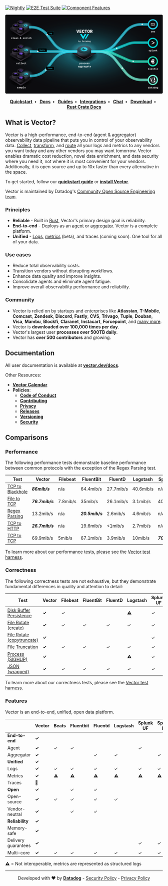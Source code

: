 [![Nightly](https://github.com/vectordotdev/vector/actions/workflows/nightly.yml/badge.svg)](https://github.com/vectordotdev/vector/actions/workflows/nightly.yml)
[![E2E Test Suite](https://github.com/vectordotdev/vector/actions/workflows/e2e.yml/badge.svg)](https://github.com/vectordotdev/vector/actions/workflows/e2e.yml)
[![Component Features](https://github.com/vectordotdev/vector/actions/workflows/component_features.yml/badge.svg)](https://github.com/vectordotdev/vector/actions/workflows/component_features.yml)

<p align="center">
  <img src="website/static/img/diagram.svg" alt="Vector">
</p>

<p align="center">
  <strong>
    <a href="https://vector.dev/docs/setup/quickstart/">Quickstart</a>&nbsp;&nbsp;&bull;&nbsp;&nbsp;
    <a href="https://vector.dev/docs/">Docs</a>&nbsp;&nbsp;&bull;&nbsp;&nbsp;
    <a href="https://vector.dev/guides/">Guides</a>&nbsp;&nbsp;&bull;&nbsp;&nbsp;
    <a href="https://vector.dev/components/">Integrations</a>&nbsp;&nbsp;&bull;&nbsp;&nbsp;
    <a href="https://chat.vector.dev">Chat</a>&nbsp;&nbsp;&bull;&nbsp;&nbsp;
    <a href="https://vector.dev/releases/latest/download/">Download</a>&nbsp;&nbsp;&bull;&nbsp;&nbsp;
    <a href="https://rust-doc.vector.dev/">Rust Crate Docs</a>
  </strong>
</p>

## What is Vector?

Vector is a high-performance, end-to-end (agent & aggregator) observability data
pipeline that puts you in control of your observability data.
[Collect][docs.sources], [transform][docs.transforms], and [route][docs.sinks]
all your logs and metrics to any vendors you want today and any other
vendors you may want tomorrow. Vector enables dramatic cost reduction, novel
data enrichment, and data security where you need it, not where it is most
convenient for your vendors. Additionally, it is open source and up to 10x
faster than every alternative in the space.

To get started, follow our [**quickstart guide**][docs.quickstart] or [**install
Vector**][docs.installation].

Vector is maintained by Datadog's [Community Open Source Engineering team](https://opensource.datadoghq.com/about/#the-community-open-source-engineering-team).

### Principles

* **Reliable** - Built in [Rust][urls.rust], Vector's primary design goal is reliability.
* **End-to-end** - Deploys as an [agent][docs.roles#agent] or [aggregator][docs.roles#aggregator]. Vector is a complete platform.
* **Unified** - [Logs][docs.data-model.log], [metrics][docs.data-model.metric] (beta), and traces (coming soon). One tool for all of your data.

### Use cases

* Reduce total observability costs.
* Transition vendors without disrupting workflows.
* Enhance data quality and improve insights.
* Consolidate agents and eliminate agent fatigue.
* Improve overall observability performance and reliability.

### Community

* Vector is relied on by startups and enterprises like **Atlassian**, **T-Mobile**,
  **Comcast**, **Zendesk**, **Discord**, **Fastly**, **CVS**, **Trivago**,
  **Tuple**, **Douban**, **Visa**, **Mambu**, **Blockfi**, **Claranet**,
  **Instacart**, **Forcepoint**, and [many more][urls.production_users].
* Vector is **downloaded over 100,000 times per day**.
* Vector's largest user **processes over 500TB daily**.
* Vector has **over 500 contributors** and growing.

## Documentation

All user documentation is available at **[vector.dev/docs](https://vector.dev/docs)**.

Other Resources:

* [**Vector Calendar**][urls.vector_calendar]
* **Policies**:
  * [**Code of Conduct**][urls.vector_code_of_conduct]
  * [**Contributing**][urls.vector_contributing_policy]
  * [**Privacy**][urls.vector_privacy_policy]
  * [**Releases**][urls.vector_releases_policy]
  * [**Versioning**][urls.vector_versioning_policy]
  * [**Security**][urls.vector_security_policy]

## Comparisons

### Performance

The following performance tests demonstrate baseline performance between
common protocols with the exception of the Regex Parsing test.

| Test                                                                                                                   | Vector          | Filebeat | FluentBit       | FluentD   | Logstash  | SplunkUF        | SplunkHF |
| ---------------------------------------------------------------------------------------------------------------------- | --------------- | -------- | --------------- | --------- | --------- | --------------- | -------- |
| [TCP to Blackhole](https://github.com/vectordotdev/vector-test-harness/tree/master/cases/tcp_to_blackhole_performance) | _**86mib/s**_   | n/a      | 64.4mib/s       | 27.7mib/s | 40.6mib/s | n/a             | n/a      |
| [File to TCP](https://github.com/vectordotdev/vector-test-harness/tree/master/cases/file_to_tcp_performance)           | _**76.7mib/s**_ | 7.8mib/s | 35mib/s         | 26.1mib/s | 3.1mib/s  | 40.1mib/s       | 39mib/s  |
| [Regex Parsing](https://github.com/vectordotdev/vector-test-harness/tree/master/cases/regex_parsing_performance)       | 13.2mib/s       | n/a      | _**20.5mib/s**_ | 2.6mib/s  | 4.6mib/s  | n/a             | 7.8mib/s |
| [TCP to HTTP](https://github.com/vectordotdev/vector-test-harness/tree/master/cases/tcp_to_http_performance)           | _**26.7mib/s**_ | n/a      | 19.6mib/s       | <1mib/s   | 2.7mib/s  | n/a             | n/a      |
| [TCP to TCP](https://github.com/vectordotdev/vector-test-harness/tree/master/cases/tcp_to_tcp_performance)             | 69.9mib/s       | 5mib/s   | 67.1mib/s       | 3.9mib/s  | 10mib/s   | _**70.4mib/s**_ | 7.6mib/s |

To learn more about our performance tests, please see the [Vector test harness][urls.vector_test_harness].

### Correctness

The following correctness tests are not exhaustive, but they demonstrate
fundamental differences in quality and attention to detail:

| Test                                                                                                                                 | Vector | Filebeat | FluentBit | FluentD | Logstash | Splunk UF | Splunk HF |
| ------------------------------------------------------------------------------------------------------------------------------------ | ------ | -------- | --------- | ------- | -------- | --------- | --------- |
| [Disk Buffer Persistence](https://github.com/vectordotdev/vector-test-harness/tree/master/cases/disk_buffer_persistence_correctness) | **✓**  | ✓        |           |         | ⚠        | ✓         | ✓         |
| [File Rotate (create)](https://github.com/vectordotdev/vector-test-harness/tree/master/cases/file_rotate_create_correctness)         | **✓**  | ✓        | ✓         | ✓       | ✓        | ✓         | ✓         |
| [File Rotate (copytruncate)](https://github.com/vectordotdev/vector-test-harness/tree/master/cases/file_rotate_truncate_correctness) | **✓**  |          |           |         |          | ✓         | ✓         |
| [File Truncation](https://github.com/vectordotdev/vector-test-harness/tree/master/cases/file_truncate_correctness)                   | **✓**  | ✓        | ✓         | ✓       | ✓        | ✓         | ✓         |
| [Process (SIGHUP)](https://github.com/vectordotdev/vector-test-harness/tree/master/cases/sighup_correctness)                         | **✓**  |          |           |         | ⚠        | ✓         | ✓         |
| [JSON (wrapped)](https://github.com/vectordotdev/vector-test-harness/tree/master/cases/wrapped_json_correctness)                     | **✓**  | ✓        | ✓         | ✓       | ✓        | ✓         | ✓         |

To learn more about our correctness tests, please see the [Vector test harness][urls.vector_test_harness].

### Features

Vector is an end-to-end, unified, open data platform.

|                     | **Vector** | Beats | Fluentbit | Fluentd | Logstash | Splunk UF | Splunk HF | Telegraf |
| ------------------- | ---------- | ----- | --------- | ------- | -------- | --------- | --------- | -------- |
| **End-to-end**      | **✓**      |       |           |         |          |           |           | ✓        |
| Agent               | **✓**      | ✓     | ✓         |         |          | ✓         |           | ✓        |
| Aggregator          | **✓**      |       |           | ✓       | ✓        |           | ✓         | ✓        |
| **Unified**         | **✓**      |       |           |         |          |           |           | ✓        |
| Logs                | **✓**      | ✓     | ✓         | ✓       | ✓        | ✓         | ✓         | ✓        |
| Metrics             | **✓**      | ⚠     | ⚠         | ⚠       | ⚠        | ⚠         | ⚠         | ✓        |
| Traces              | 🚧         |       |           |         |          |           |           |          |
| **Open**            | **✓**      |       | ✓         | ✓       |          |           |           | ✓        |
| Open-source         | **✓**      | ✓     | ✓         | ✓       | ✓        |           |           | ✓        |
| Vendor-neutral      | **✓**      |       | ✓         | ✓       |          |           |           | ✓        |
| **Reliability**     | **✓**      |       |           |         |          |           |           |          |
| Memory-safe         | **✓**      |       |           |         |          |           |           | ✓        |
| Delivery guarantees | **✓**      |       |           |         |          | ✓         | ✓         |          |
| Multi-core          | **✓**      | ✓     | ✓         | ✓       | ✓        | ✓         | ✓         | ✓        |


⚠ = Not interoperable, metrics are represented as structured logs

---

<p align="center">
  Developed with ❤️ by <strong><a href="https://datadoghq.com">Datadog</a></strong> - <a href="https://github.com/vectordotdev/vector/security/policy">Security Policy</a> - <a href="https://github.com/vectordotdev/vector/blob/master/PRIVACY.md">Privacy Policy</a>
</p>

[docs.about.concepts]: https://vector.dev/docs/introduction/concepts/
[docs.about.introduction]: https://vector.dev/docs/introduction/
[docs.administration.monitoring]: https://vector.dev/docs/administration/monitoring/
[docs.administration.management]: https://vector.dev/docs/administration/management/
[docs.administration.upgrading]: https://vector.dev/docs/administration/upgrading/
[docs.administration.validating]: https://vector.dev/docs/administration/validating/
[docs.architecture.concurrency-model]: https://vector.dev/docs/architecture/concurrency-model/
[docs.architecture.data-model]: https://vector.dev/docs/architecture/data-model/
[docs.architecture.pipeline-model]: https://vector.dev/docs/architecture/pipeline-model/
[docs.architecture.runtime-model]: https://vector.dev/docs/architecture/runtime-model/
[docs.configuration.sinks]: https://vector.dev/docs/reference/configuration/sinks/
[docs.configuration.sources]: https://vector.dev/docs/reference/configuration/sources/
[docs.configuration.tests]: https://vector.dev/docs/reference/configuration/tests/
[docs.configuration.transforms]: https://vector.dev/docs/reference/configuration/transforms/
[docs.configuration.enrichment_tables]: https://vector.dev/docs/reference/configuration/global-options/#enrichment_tables
[docs.data-model.log]: https://vector.dev/docs/architecture/data-model/log/
[docs.data-model.metric]: https://vector.dev/docs/architecture/data-model/metric/
[docs.deployment.roles]: https://vector.dev/docs/setup/deployment/roles/
[docs.deployment.topologies]: https://vector.dev/docs/setup/deployment/topologies/
[docs.deployment]: https://vector.dev/docs/setup/deployment/
[docs.installation.manual]: https://vector.dev/docs/setup/installation/manual/
[docs.installation.operating_systems]: https://vector.dev/docs/setup/installation/operating-systems/
[docs.installation.package_managers]: https://vector.dev/docs/setup/installation/package-managers/
[docs.installation.platforms]: https://vector.dev/docs/setup/installation/platforms/
[docs.installation]: https://vector.dev/docs/setup/installation/
[docs.architecture.adaptive-request-concurrency]: https://vector.dev/docs/architecture/arc/
[docs.platforms.kubernetes]: https://vector.dev/docs/setup/installation/platforms/kubernetes/
[docs.quickstart]: https://vector.dev/docs/setup/quickstart/
[docs.reference.api]: https://vector.dev/docs/reference/api/
[docs.reference.cli]: https://vector.dev/docs/reference/cli/
[docs.reference.vrl]: https://vector.dev/docs/reference/vrl/
[docs.roles#agent]: https://vector.dev/docs/setup/deployment/roles/#agent
[docs.roles#aggregator]: https://vector.dev/docs/setup/deployment/roles/#aggregator
[docs.setup.installation]: https://vector.dev/docs/setup/installation/
[docs.setup.quickstart]: https://vector.dev/docs/setup/quickstart/
[docs.sinks.aws_cloudwatch_logs]: https://vector.dev/docs/reference/configuration/sinks/aws_cloudwatch_logs/
[docs.sinks.aws_s3]: https://vector.dev/docs/reference/configuration/sinks/aws_s3/
[docs.sinks.clickhouse]: https://vector.dev/docs/reference/configuration/sinks/clickhouse/
[docs.sinks.elasticsearch]: https://vector.dev/docs/reference/configuration/sinks/elasticsearch/
[docs.sinks.gcp_cloud_storage]: https://vector.dev/docs/reference/configuration/sinks/gcp_cloud_storage/
[docs.sinks]: https://vector.dev/docs/reference/configuration/sinks/
[docs.sources.docker_logs]: https://vector.dev/docs/reference/configuration/sources/docker_logs/
[docs.sources.file]: https://vector.dev/docs/reference/configuration/sources/file/
[docs.sources.http]: https://vector.dev/docs/reference/configuration/sources/http/
[docs.sources.journald]: https://vector.dev/docs/reference/configuration/sources/journald/
[docs.sources.kafka]: https://vector.dev/docs/reference/configuration/sources/kafka/
[docs.sources.socket]: https://vector.dev/docs/reference/configuration/sources/socket/
[docs.sources]: https://vector.dev/docs/reference/configuration/sources/
[docs.transforms.dedupe]: https://vector.dev/docs/reference/configuration/transforms/dedupe/
[docs.transforms.filter]: https://vector.dev/docs/reference/configuration/transforms/filter/
[docs.transforms.log_to_metric]: https://vector.dev/docs/reference/configuration/transforms/log_to_metric/
[docs.transforms.lua]: https://vector.dev/docs/reference/configuration/transforms/lua/
[docs.transforms.remap]: https://vector.dev/docs/reference/configuration/transforms/remap/
[docs.transforms]: https://vector.dev/docs/reference/configuration/transforms/
[docs.introduction.architecture]: https://vector.dev/docs/architecture/
[docs.introduction.guarantees]: https://vector.dev/docs/introduction/guarantees/
[docs.introduction.architecture]: https://vector.dev/docs/architecture/
[urls.production_users]: https://github.com/vectordotdev/vector/issues/790
[urls.rust]: https://www.rust-lang.org/
[urls.vector_calendar]: https://calendar.vector.dev
[urls.vector_chat]: https://chat.vector.dev
[urls.vector_code_of_conduct]: https://github.com/vectordotdev/vector/blob/master/CODE_OF_CONDUCT.md
[urls.vector_contributing_policy]: https://github.com/vectordotdev/vector/blob/master/CONTRIBUTING.md
[urls.vector_community]: https://vector.dev/community/
[urls.vector_privacy_policy]: https://github.com/vectordotdev/vector/blob/master/PRIVACY.md
[urls.vector_release_policy]: https://github.com/vectordotdev/vector/blob/master/RELEASING.md
[urls.vector_releases]: https://vector.dev/releases/
[urls.vector_releases_policy]: https://github.com/vectordotdev/vector/blob/master/RELEASES.md
[urls.vector_security_policy]: https://github.com/vectordotdev/vector/security/policy
[urls.vector_test_harness]: https://github.com/vectordotdev/vector-test-harness/
[urls.vector_twitter]: https://twitter.com/vectordotdev
[urls.vector_versioning_policy]: https://github.com/vectordotdev/vector/blob/master/VERSIONING.md
[urls.vote_feature]: https://github.com/vectordotdev/vector/issues?q=is%3Aissue+is%3Aopen+sort%3Areactions-%2B1-desc+label%3A%22type%3A+feature%22
